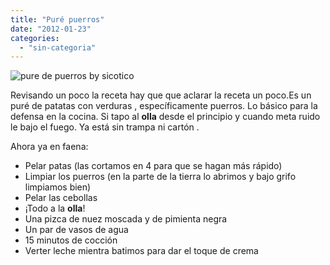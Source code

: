 ```yaml
---
title: "Puré puerros"
date: "2012-01-23"
categories: 
  - "sin-categoria"
---
```


![pure de puerros by sicotico](images/6747955345_eff7a8ffeb.jpg) 

Revisando un poco la receta hay que que aclarar la receta un poco.Es un puré de patatas con verduras , específicamente puerros. Lo básico para la defensa en la cocina. Si tapo al **olla** desde el principio y cuando meta ruido le bajo el fuego. Ya está sin trampa ni cartón .

Ahora ya en faena:

- Pelar patas (las cortamos en 4 para que se hagan más rápido)
- Limpiar los puerros (en la parte de la tierra lo abrimos y bajo grifo limpiamos bien)
- Pelar las cebollas
- ¡Todo a la **olla**!
- Una pizca de nuez moscada y de pimienta negra
- Un par de vasos de agua
- 15 minutos de cocción
- Verter leche mientra batimos para dar el toque de crema
